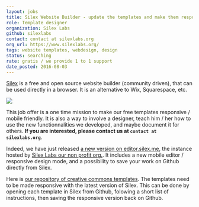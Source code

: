 ```yaml
---
layout: jobs
title: Silex Website Builder - update the templates and make them responsive
role: Template designer
organization: Silex Labs
github: silexlabs
contact: contact at silexlabs.org
org_url: https://www.silexlabs.org/
tags: website templates, webdesign, design
status: searching
rate: gratis / we provide 1 to 1 support
date_posted: 2016-08-03
---
```

[Silex](http://www.silex.me/) is a free and open source website builder (community driven), that can be used directly in a browser. It is an alternative to Wix, Squarespace, etc.

![](https://www.silex.me/assets/silex-screenshot.png)

This job offer is a one time mission to make our free templates responsive / mobile friendly. It is also a way to involve a designer, teach him / her how to use the new functionnalities we developed, and maybe document it for others. **If you are interested, please contact us at `contact at silexlabs.org`**.

Indeed, we have just released [a new version on editor.silex.me](http://editor.silex.me), the instance hosted by [Silex Labs our non profit org.](https://www.silexlabs.org/). It includes a new mobile editor / responsive design mode, and a possibility to save your work on Github directly from Silex.

Here is [our repository of creative commons templates](http://templates.silex.me/). The templates need to be made responsive with the latest version of Silex. This can be done by opening each template in Silex from Github, folowing a short list of instructions, then saving the responsive version back on Github.
